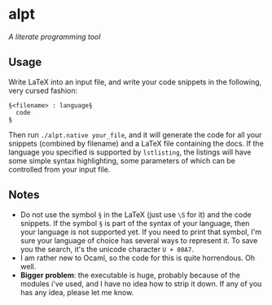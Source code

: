 # alpt
*A literate programming tool*
## Usage
Write LaTeX into an input file, and write your code snippets in the following, very cursed fashion:
```
§<filename> : language§ 
  code 
§
```

Then run `./alpt.native your_file`, and it will generate the code for all your snippets (combined by filename) and a LaTeX file containing the docs. If the language you specified is supported by `lstlisting`, the listings will have some simple syntax highlighting, some parameters of which can be controlled from your input file.

## Notes
- Do not use the symbol `§` in the LaTeX (just use `\S` for it) and the code snippets. If the symbol `§` is part of the syntax of your language, then your language is not supported yet. If you need to print that symbol, I'm sure your language of choice has several ways to represent it. To save you the search, it's the unicode character `U + 00A7`.
- I am rather new to Ocaml, so the code for this is quite horrendous. Oh well.
- **Bigger problem**: the executable is huge, probably because of the modules i've used, and I have no idea how to strip it down. If any of you has any idea, please let me know.
